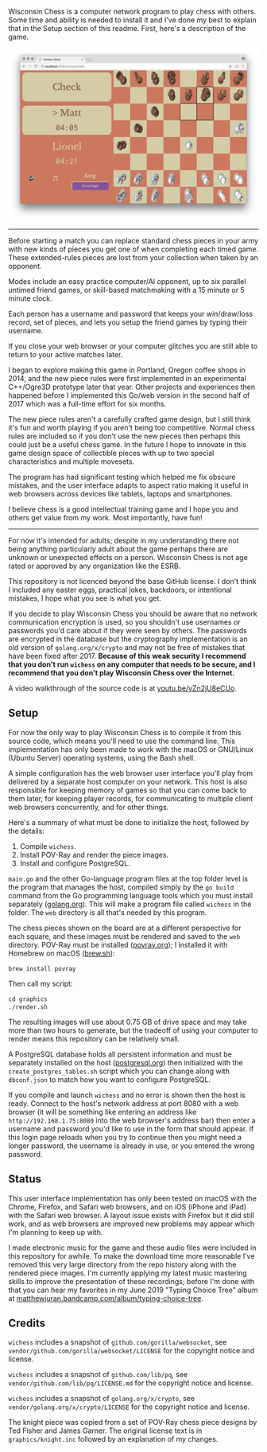 Wisconsin Chess is a computer network program to play chess with others. Some time and ability is needed to install it and I've done my best to explain that in the Setup section of this readme. First, here's a description of the game.

![Screenshot1](https://github.com/pciet/wichess/blob/master/screenshots/Screen%20Shot%202018-01-09%20at%201.56.21%20PM.png)

---

Before starting a match you can replace standard chess pieces in your army with new kinds of pieces you get one of when completing each timed game. These extended-rules pieces are lost from your collection when taken by an opponent.

Modes include an easy practice computer/AI opponent, up to six parallel untimed friend games, or skill-based matchmaking with a 15 minute or 5 minute clock.

Each person has a username and password that keeps your win/draw/loss record, set of pieces, and lets you setup the friend games by typing their username.

If you close your web browser or your computer glitches you are still able to return to your active matches later.

I began to explore making this game in Portland, Oregon coffee shops in 2014, and the new piece rules were first implemented in an experimental C++/Ogre3D prototype later that year. Other projects and experiences then happened before I implemented this Go/web version in the second half of 2017 which was a full-time effort for six months.

The new piece rules aren't a carefully crafted game design, but I still think it's fun and worth playing if you aren't being too competitive. Normal chess rules are included so if you don't use the new pieces then perhaps this could just be a useful chess game. In the future I hope to innovate in this game design space of collectible pieces with up to two special characteristics and multiple movesets.

The program has had significant testing which helped me fix obscure mistakes, and the user interface adapts to aspect ratio making it useful in web browsers across devices like tablets, laptops and smartphones.

I believe chess is a good intellectual training game and I hope you and others get value from my work. Most importantly, have fun!

---

For now it's intended for adults; despite in my understanding there not being anything particularly adult about the game perhaps there are unknown or unexpected effects on a person. Wisconsin Chess is not age rated or approved by any organization like the ESRB.

This repository is not licenced beyond the base GitHub license. I don't think I included any easter eggs, practical jokes, backdoors, or intentional mistakes, I hope what you see is what you get.

If you decide to play Wisconsin Chess you should be aware that no network communication encryption is used, so you shouldn't use usernames or passwords you'd care about if they were seen by others. The passwords are encrypted in the database but the cryptography implementation is an old version of ```golang.org/x/crypto``` and may not be free of mistakes that have been fixed after 2017. **Because of this weak security I recommend that you don't run ```wichess``` on any computer that needs to be secure, and I recommend that you don't play Wisconsin Chess over the Internet.**

A video walkthrough of the source code is at [youtu.be/yZn2jU8eCUo](https://youtu.be/yZn2jU8eCUo).

## Setup

For now the only way to play Wisconsin Chess is to compile it from this source code, which means you'll need to use the command line. This implementation has only been made to work with the macOS or GNU/Linux (Ubuntu Server) operating systems, using the Bash shell.

A simple configuration has the web browser user interface you'll play from delivered by a separate host computer on your network. This host is also responsible for keeping memory of games so that you can come back to them later, for keeping player records, for communicating to multiple client web browsers concurrently, and for other things.

Here's a summary of what must be done to initialize the host, followed by the details:

1. Compile ```wichess```.
2. Install POV-Ray and render the piece images.
3. Install and configure PostgreSQL.

```main.go``` and the other Go-language program files at the top folder level is the program that manages the host, compiled simply by the ```go build``` command from the Go programming language tools which you must install separately ([golang.org](https://golang.org)). This will make a program file called ```wichess``` in the folder. The ```web``` directory is all that's needed by this program.

The chess pieces shown on the board are at a different perspective for each square, and these images must be rendered and saved to the ```web``` directory. POV-Ray must be installed ([povray.org](http://www.povray.org)); I installed it with Homebrew on macOS ([brew.sh](https://brew.sh)):

```
brew install povray
```

Then call my script:

```
cd graphics
./render.sh
```



The resulting images will use about 0.75 GB of drive space and may take more than two hours to generate, but the tradeoff of using your computer to render means this repository can be relatively small.

A PostgreSQL database holds all persistent information and must be separately installed  on the host ([postgresql.org](https://www.postgresql.org)) then initialized with the ```create_postgres_tables.sh``` script which you can change along with ```dbconf.json``` to match how you want to configure PostgreSQL.

If you compile and launch ```wichess``` and no error is shown then the host is ready. Connect to the host's network address at port 8080 with a web browser (it will be something like entering an address like ```http://192.168.1.75:8080``` into the web browser's address bar) then enter a username and password you'd like to use in the form that should appear. If this login page reloads when you try to continue then you might need a longer password, the username is already in use, or you entered the wrong password.

## Status

This user interface implementation has only been tested on macOS with the Chrome, Firefox, and Safari web browsers, and on iOS (iPhone and iPad) with the Safari web browser. A layout issue exists with Firefox but it did still work, and as web browsers are improved new problems may appear which I'm planning to keep up with.

I made electronic music for the game and these audio files were included in this repository for awhile. To make the download time more reasonable I've removed this very large directory from the repo history along with the rendered piece images. I'm currently applying my latest music mastering skills to improve the presentation of these recordings; before I'm done with that you can hear my favorites in my June 2019 "Typing Choice Tree" album at [matthewjuran.bandcamp.com/album/typing-choice-tree](https://matthewjuran.bandcamp.com/album/typing-choice-tree).

## Credits

```wichess``` includes a snapshot of ```github.com/gorilla/websocket```, see ```vendor/github.com/gorilla/websocket/LICENSE``` for the copyright notice and license.

```wichess``` includes a snapshot of ```github.com/lib/pq```, see ```vendor/github.com/lib/pq/LICENSE.md``` for the copyright notice and license.

```wichess``` includes a snapshot of ```golang.org/x/crypto```, see ```vendor/golang.org/x/crypto/LICENSE``` for the copyright notice and license.

The knight piece was copied from a set of POV-Ray chess piece designs by Ted Fisher and James Garner. The original license text is in ```graphics/knight.inc``` followed by an explanation of my changes.
